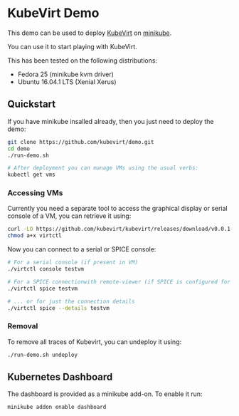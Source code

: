# KubeVirt Demo

This demo can be used to deploy [KubeVirt](https://www.kubevirt.io) on
[minikube](https://github.com/kubernetes/minikube/).

You can use it to start playing with KubeVirt.

This has been tested on the following distributions:

- Fedora 25 (minikube kvm driver)
- Ubuntu 16.04.1 LTS (Xenial Xerus)


## Quickstart

If you have minikube insalled already, then you just need to deploy the demo:

```bash
git clone https://github.com/kubevirt/demo.git
cd demo
./run-demo.sh

# After deployment you can manage VMs using the usual verbs:
kubectl get vms
```

### Accessing VMs

Currently you need a separate tool to access the graphical display or serial
console of a VM, you can retrieve it using:

```bash
curl -LO https://github.com/kubevirt/kubevirt/releases/download/v0.0.1-alpha.6/virtctl
chmod a+x virtctl
```

Now you can connect to a serial or SPICE console:

```bash
# For a serial console (if present in VM)
./virtctl console testvm

# For a SPICE connectionwith remote-viewer (if SPICE is configured for VM)
./virtctl spice testvm

# ... or for just the connection details
./virtctl spice --details testvm
```

### Removal

To remove all traces of Kubevirt, you can undeploy it using:

```bash
./run-demo.sh undeploy
```

## Kubernetes Dashboard

The dashboard is provided as a minikube add-on. To enable it run:

```bash
minikube addon enable dashboard
```

